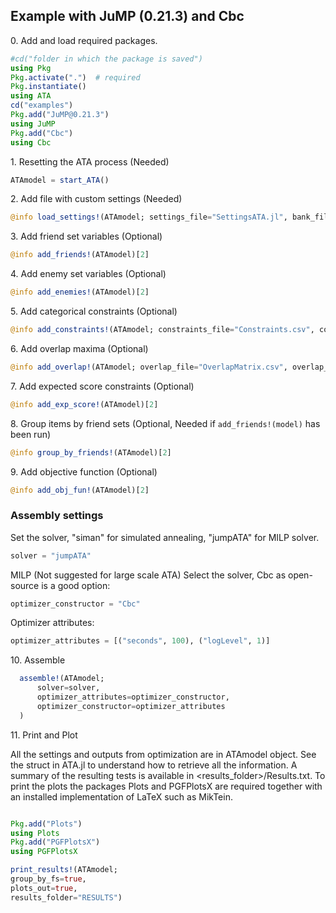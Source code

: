 

## Example with JuMP (0.21.3) and Cbc

0\. Add and load required packages.
```julia
#cd("folder in which the package is saved")
using Pkg
Pkg.activate(".")  # required
Pkg.instantiate()
using ATA
cd("examples")
Pkg.add("JuMP@0.21.3")
using JuMP
Pkg.add("Cbc")
using Cbc
```

1\. Resetting the ATA process (Needed)
  
```julia
ATAmodel = start_ATA()
```

2\. Add file with custom settings (Needed)

```julia
@info load_settings!(ATAmodel; settings_file="SettingsATA.jl", bank_file="data/Bank.csv", bank_delim=";")[2]
```

3\. Add friend set variables (Optional)

```julia
@info add_friends!(ATAmodel)[2]
```

4\. Add enemy set variables (Optional)

```julia
@info add_enemies!(ATAmodel)[2]
```

5\. Add categorical constraints (Optional)

```julia
@info add_constraints!(ATAmodel; constraints_file="Constraints.csv", constraints_delim=";")[2]
```

6\. Add overlap maxima (Optional)

```julia
@info add_overlap!(ATAmodel; overlap_file="OverlapMatrix.csv", overlap_delim=";")[2]
```

7\. Add expected score constraints (Optional)

```julia
@info add_exp_score!(ATAmodel)[2]
```

8\. Group items by friend sets (Optional, Needed if `add_friends!(model)` has been run)

```julia
@info group_by_friends!(ATAmodel)[2]
```

9\. Add objective function (Optional)

```julia
@info add_obj_fun!(ATAmodel)[2] 
```

### Assembly settings

Set the solver, "siman" for simulated annealing, "jumpATA" for MILP solver.
```julia
solver = "jumpATA"
```

MILP (Not suggested for large scale ATA)
Select the solver, Cbc as open-source is a good option:
```julia
optimizer_constructor = "Cbc"
```

Optimizer attributes:
```julia
optimizer_attributes = [("seconds", 100), ("logLevel", 1)]
```

10\. Assemble

```julia
  assemble!(ATAmodel;
      solver=solver,
      optimizer_attributes=optimizer_constructor,
      optimizer_constructor=optimizer_attributes
  )
```

11\. Print and Plot

All the settings and outputs from optimization are in ATAmodel object.
See the struct in ATA.jl to understand how to retrieve all the information.
A summary of the resulting tests is available in <results_folder>/Results.txt.
To print the plots the packages Plots and PGFPlotsX are required together with an installed implementation of LaTeX such as MikTein.

```julia

Pkg.add("Plots")
using Plots
Pkg.add("PGFPlotsX")
using PGFPlotsX

print_results!(ATAmodel;
group_by_fs=true,
plots_out=true,
results_folder="RESULTS")
```
